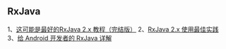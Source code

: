 
## RxJava
1、[这可能是最好的RxJava 2.x 教程（完结版）](https://www.jianshu.com/p/0cd258eecf60)
2、[RxJava 2.x 使用最佳实践](https://blog.csdn.net/zhaoyanjun6/article/details/76443347)
3、[给 Android 开发者的 RxJava 详解](https://gank.io/post/560e15be2dca930e00da1083)
